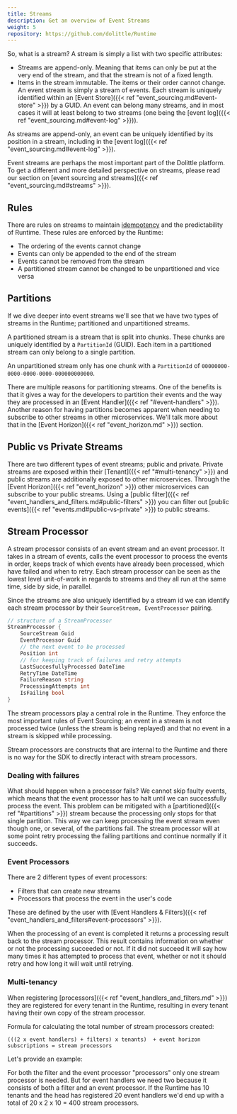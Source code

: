 ```yaml
---
title: Streams
description: Get an overview of Event Streams
weight: 5
repository: https://github.com/dolittle/Runtime
---
```


So, what is a stream? A stream is simply a list with two specific attributes:

* Streams are append-only. Meaning that items can only be put at the very end of the stream, and that the stream is not of a fixed length.
* Items in the stream immutable. The items or their order cannot change.
An event stream is simply a stream of events. Each stream is uniquely identified within an [Event Store]({{< ref "event_sourcing.md#event-store" >}}) by a GUID. An event can belong many streams, and in most cases it will at least belong to two streams (one being the [event log]({{< ref "event_sourcing.md#event-log" >}})).

As streams are append-only, an event can be uniquely identified by its position in a stream, including in the [event log]({{< ref "event_sourcing.md#event-log" >}}).

Event streams are perhaps the most important part of the Dolittle platform. To get a different and more detailed perspective on streams, please read our section on [event sourcing and streams]({{< ref "event_sourcing.md#streams" >}}).

## Rules

There are rules on streams to maintain [idempotency](https://en.wikipedia.org/wiki/Idempotence) and the predictability of Runtime. These rules are enforced by the Runtime:

* The ordering of the events cannot change
* Events can only be appended to the end of the stream
* Events cannot be removed from the stream
* A partitioned stream cannot be changed to be unpartitioned and vice versa

## Partitions

If we dive deeper into event streams we'll see that we have two types of streams in the Runtime; partitioned and unpartitioned streams.

A partitioned stream is a stream that is split into chunks. These chunks are uniquely identified by a `PartitionId` (GUID). Each item in a partitioned stream can only belong to a single partition.

An unpartitioned stream only has one chunk with a `PartitionId` of `00000000-0000-0000-0000-000000000000`.

There are multiple reasons for partitioning streams. One of the benefits is that it gives a way for the developers to partition their events and the way they are processed in an [Event Handler]({{< ref "#event-handlers" >}}). Another reason for having partitions becomes apparent when needing to subscribe to other streams in other microservices. We'll talk more about that in the [Event Horizon]({{< ref "event_horizon.md" >}}) section.

## Public vs Private Streams

There are two different types of event streams; public and private. Private streams are exposed within their [Tenant]({{< ref "#multi-tenancy" >}}) and public streams are additionally exposed to other microservices.
Through the [Event Horizon]({{< ref "event_horizon" >}}) other microservices can subscribe to your public streams. Using a [public filter]({{< ref "event_handlers_and_filters.md#public-filters" >}}) you can filter out [public events]({{< ref "events.md#public-vs-private" >}}) to public streams.

## Stream Processor

A stream processor consists of an event stream and an event processor. It takes in a stream of events, calls the event processor to process the events in order, keeps track of which events have already been processed, which have failed and when to retry. Each stream processor can be seen as the lowest level unit-of-work in regards to streams and they all run at the same time, side by side, in parallel.

Since the streams are also uniquely identified by a stream id we can identify each stream processor by their `SourceStream, EventProcessor` pairing.

```csharp
// structure of a StreamProcessor
StreamProcessor {
    SourceStream Guid
    EventProcessor Guid
    // the next event to be processed
    Position int
    // for keeping track of failures and retry attempts
    LastSuccesfullyProcessed DateTime
    RetryTime DateTime
    FailureReason string
    ProcessingAttempts int
    IsFailing bool
}
```

The stream processors play a central role in the Runtime. They enforce the most important rules of Event Sourcing; an event in a stream is not processed twice (unless the stream is being replayed) and that no event in a stream is skipped while processing.

Stream processors are constructs that are internal to the Runtime and there is no way for the SDK to directly interact with stream processors.

### Dealing with failures

What should happen when a processor fails? We cannot skip faulty events, which means that the event processor has to halt until we can successfully process the event. This problem can be mitigated with a [partitioned]({{< ref "#partitions" >}}) stream because the processing only stops for that single partition. This way we can keep processing the event stream even though one, or several, of the partitions fail. The stream processor will at some point retry processing the failing partitions and continue normally if it succeeds.

### Event Processors

There are 2 different types of event processors:

- Filters that can create new streams
- Processors that process the event in the user's code

These are defined by the user with [Event Handlers & Filters]({{< ref "event_handlers_and_filters#event-processors" >}}).

When the processing of an event is completed it returns a processing result back to the stream processor. This result contains information on whether or not the processing succeeded or not. If it did not succeed it will say how many times it has attempted to process that event, whether or not it should retry and how long it will wait until retrying.

### Multi-tenancy

When registering [processors]({{< ref "event_handlers_and_filters.md" >}}) they are registered for every tenant in the Runtime, resulting in every tenant having their own copy of the stream processor.

Formula for calculating the total number of stream processors created:
```
(((2 x event handlers) + filters) x tenants)  + event horizon subscriptions = stream processors
```

Let's provide an example:

For both the filter and the event processor "processors" only one stream processor is needed. But for event handlers we need two because it consists of both a filter and an event processor. If the Runtime has 10 tenants and the head has registered 20 event handlers we'd end up with a total of 20 x 2 x 10 = 400 stream processors.
